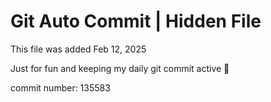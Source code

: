 # Git Auto Commit | Hidden File

This file was added Feb 12, 2025

Just for fun and keeping my daily git commit active 🤪

commit number: 135583
